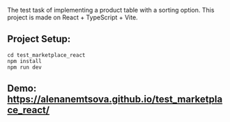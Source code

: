 The test task of implementing a product table with a sorting option.
This project is made on React + TypeScript + Vite.
## Project Setup: 
```
cd test_marketplace_react
npm install
npm run dev
```
## Demo: https://alenanemtsova.github.io/test_marketplace_react/
